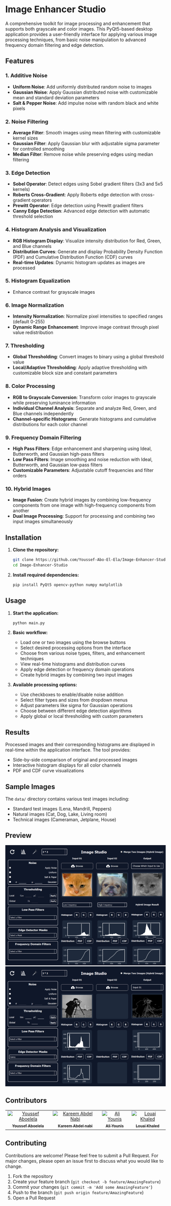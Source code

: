 # Image Enhancer Studio

A comprehensive toolkit for image processing and enhancement that supports both grayscale and color images. This PyQt5-based desktop application provides a user-friendly interface for applying various image processing techniques, from basic noise manipulation to advanced frequency domain filtering and edge detection.

## Features

### 1. Additive Noise
- **Uniform Noise**: Add uniformly distributed random noise to images
- **Gaussian Noise**: Apply Gaussian distributed noise with customizable mean and standard deviation parameters
- **Salt & Pepper Noise**: Add impulse noise with random black and white pixels

### 2. Noise Filtering
- **Average Filter**: Smooth images using mean filtering with customizable kernel sizes
- **Gaussian Filter**: Apply Gaussian blur with adjustable sigma parameter for controlled smoothing
- **Median Filter**: Remove noise while preserving edges using median filtering

### 3. Edge Detection
- **Sobel Operator**: Detect edges using Sobel gradient filters (3x3 and 5x5 kernels)
- **Roberts Cross-Gradient**: Apply Roberts edge detection with cross-gradient operators
- **Prewitt Operator**: Edge detection using Prewitt gradient filters
- **Canny Edge Detection**: Advanced edge detection with automatic threshold selection

### 4. Histogram Analysis and Visualization
- **RGB Histogram Display**: Visualize intensity distribution for Red, Green, and Blue channels
- **Distribution Curves**: Generate and display Probability Density Function (PDF) and Cumulative Distribution Function (CDF) curves
- **Real-time Updates**: Dynamic histogram updates as images are processed

### 5. Histogram Equalization
- Enhance contrast for grayscale images

### 6. Image Normalization
- **Intensity Normalization**: Normalize pixel intensities to specified ranges (default 0-255)
- **Dynamic Range Enhancement**: Improve image contrast through pixel value redistribution

### 7. Thresholding
- **Global Thresholding**: Convert images to binary using a global threshold value
- **Local/Adaptive Thresholding**: Apply adaptive thresholding with customizable block size and constant parameters

### 8. Color Processing
- **RGB to Grayscale Conversion**: Transform color images to grayscale while preserving luminance information
- **Individual Channel Analysis**: Separate and analyze Red, Green, and Blue channels independently
- **Channel-specific Histograms**: Generate histograms and cumulative distributions for each color channel

### 9. Frequency Domain Filtering
- **High Pass Filters**: Edge enhancement and sharpening using Ideal, Butterworth, and Gaussian high-pass filters
- **Low Pass Filters**: Image smoothing and noise reduction with Ideal, Butterworth, and Gaussian low-pass filters
- **Customizable Parameters**: Adjustable cutoff frequencies and filter orders

### 10. Hybrid Images
- **Image Fusion**: Create hybrid images by combining low-frequency components from one image with high-frequency components from another
- **Dual Image Processing**: Support for processing and combining two input images simultaneously

## Installation

1. **Clone the repository:**
   ```bash
   git clone https://github.com/Youssef-Abo-El-Ela/Image-Enhancer-Studio.git
   cd Image-Enhancer-Studio
   ```

2. **Install required dependencies:**
   ```bash
   pip install PyQt5 opencv-python numpy matplotlib
   ```

## Usage

1. **Start the application:**
   ```bash
   python main.py
   ```

2. **Basic workflow:**
   - Load one or two images using the browse buttons
   - Select desired processing options from the interface
   - Choose from various noise types, filters, and enhancement techniques
   - View real-time histograms and distribution curves
   - Apply edge detection or frequency domain operations
   - Create hybrid images by combining two input images

3. **Available processing options:**
   - Use checkboxes to enable/disable noise addition
   - Select filter types and sizes from dropdown menus
   - Adjust parameters like sigma for Gaussian operations
   - Choose between different edge detection algorithms
   - Apply global or local thresholding with custom parameters

## Results

Processed images and their corresponding histograms are displayed in real-time within the application interface. The tool provides:
- Side-by-side comparison of original and processed images
- Interactive histogram displays for all color channels
- PDF and CDF curve visualizations

## Sample Images

The `data/` directory contains various test images including:
- Standard test images (Lena, Mandrill, Peppers)
- Natural images (Cat, Dog, Lake, Living room)
- Technical images (Cameraman, Jetplane, House)

## Preview

![GUI Screenshot 1](assets/GUI%20screenshot2.png)
![GUI Screenshot 2](assets/GUI%20screenshot1.png)

## Contributors <a name = "Contributors"></a>
<table>
  <tr>
    <td align="center">
    <a href="https://github.com/Youssef-Abo-El-Ela" target="_black">
    <img src="https://avatars.githubusercontent.com/u/125592387?v=4" width="150px;" alt="Youssef Aboelela"/>
    <br />
    <sub><b>Youssef Aboelela</b></sub></a>
    </td>
    <td align="center">
    <a href="https://github.com/karreemm" target="_black">
    <img src="https://avatars.githubusercontent.com/u/116344832?v=4" width="150px;" alt="Kareem Abdel Nabi"/>
    <br />
    <sub><b>Kareem Abdel nabi</b></sub></a>
    </td>
    <td align="center">
    <a href="https://github.com/aliyounis33" target="_black">
    <img src="https://avatars.githubusercontent.com/u/125222093?v=4" width="150px;" alt="Ali Younis"/>
    <br />
    <sub><b>Ali Younis</b></sub></a>
    </td>
    <td align="center">
    <a href="https://github.com/louai111" target="_black">
    <img src="https://avatars.githubusercontent.com/u/79408256?v=4" width="150px;" alt="Louai Khaled"/>
    <br />
    <sub><b>Louai Khaled</b></sub></a>
    </td>
      </tr>
</table>

## Contributing

Contributions are welcome! Please feel free to submit a Pull Request. For major changes, please open an issue first to discuss what you would like to change.

1. Fork the repository
2. Create your feature branch (`git checkout -b feature/AmazingFeature`)
3. Commit your changes (`git commit -m 'Add some AmazingFeature'`)
4. Push to the branch (`git push origin feature/AmazingFeature`)
5. Open a Pull Request
